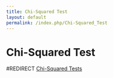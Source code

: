 ```yaml
---
title: Chi-Squared Test
layout: default
permalink: /index.php/Chi-Squared_Test
---
```


# Chi-Squared Test

#REDIRECT [Chi-Squared Tests](Chi-Squared_Tests)